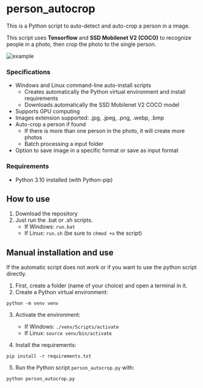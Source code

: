 # person_autocrop
This is a Python script to auto-detect and auto-crop a person in a image.

This script uses **Tensorflow** and **SSD Mobilenet V2 (COCO)** to recognize people in a photo, then crop the photo to the single person.

![example](https://github.com/northumber/person_autocrop/assets/17114557/bd3d352a-de33-4583-bba3-62ea77b844ab)

### Specifications
- Windows and Linux command-line auto-install scripts
  - Creates automatically the Python virtual environment and install requirements
  - Downloads automatically the SSD Mobilenet V2 COCO model
- Supports GPU computing
- Images extension supported: .jpg, .jpeg, .png, .webp, .bmp
- Auto-crop a person if found
  - If there is more than one person in the photo, it will create more photos
  - Batch processing a input folder
- Option to save image in a specific format or save as input format

### Requirements
- Python 3.10 installed (with Python-pip)


## How to use
1. Download the repository
3. Just run the .bat or .sh scripts.
   - If Windows: `run.bat`
   - If Linux: `run.sh` (be sure to `chmod +x` the script)

## Manual installation and use
If the automatic script does not work or if you want to use the python script directly.

1. First, create a folder (name of your choice) and open a terminal in it.
2. Create a Python virtual environment:
   
`python -m venv venv`

3. Activate the environment:

   - If Windows: `./venv/Scripts/activate`
   - If Linux: `source venv/bin/activate`

4. Install the requirements:

`pip install -r requirements.txt`

5. Run the Python script `person_autocrop.py` with:

`python person_autocrop.py`
